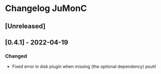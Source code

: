 # Changelog JuMonC


## [Unreleased]

## [0.4.1] - 2022-04-19
### Changed
- Fixed error in disk plugin when missing (the optional dependency) psutil
